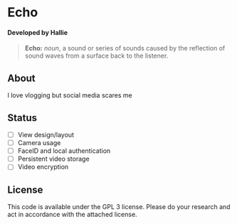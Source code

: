 # Echo

#### Developed by Hallie

> **Echo:** *noun*, a sound or series of sounds caused by the reflection 
of sound waves from a surface back to the listener.

## About 

I love vlogging but social media scares me

## Status

- [ ] View design/layout
- [ ] Camera usage
- [ ] FaceID and local authentication
- [ ] Persistent video storage
- [ ] Video encryption

## License 

This code is available under the GPL 3 license. Please do your research 
and act in accordance with the attached license. 
